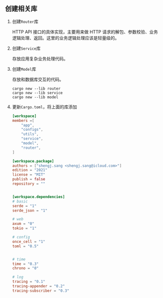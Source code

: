 ## 创建相关库

1. 创建`Router`库

   HTTP API 接口的具体实现，主要用来做 HTTP 请求的解包、参数校验、业务逻辑处理、返回。这里的业务逻辑处理应该是轻量级的。
2. 创建`Service`库

   存放应用复杂业务处理代码。
3. 创建`Model`库

   存放和数据库交互的代码。

   ```shell
   cargo new --lib router
   cargo new --lib service
   cargo new --lib model
   ```



4. 更新`Cargo.toml`，将上面的库添加

   ```toml
   [workspace]
   members =[
       "app",
       "configs",
       "utils",
       "service",
       "model",
       "router",
   ]
   
   [workspace.package]
   authors = ["shengj.sang <shengj.sang@icloud.com>"]
   edition = "2021"
   license = "MIT"
   publish = false
   repository = ""
   
   
   [workspace.dependencies]
   # basic
   serde = "1"
   serde_json = "1"
   
   # web
   axum = "0"
   tokio = "1"
   
   # config
   once_cell = "1"
   toml = "0.5"
   
   
   # time
   time = "0.3"
   chrono = "0"
   
   # log
   tracing = "0.1"
   tracing-appender = "0.2"
   tracing-subscriber = "0.3"
   
   ```
